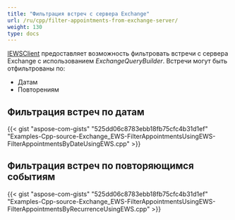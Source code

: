 ```yaml
---
title: "Фильтрация встреч с сервера Exchange"
url: /ru/cpp/filter-appointments-from-exchange-server/
weight: 130
type: docs
---
```


[IEWSClient](https://apireference.aspose.com/email/cpp/class/aspose.email.clients.exchange.web_service.i_e_w_s_client) предоставляет возможность фильтровать встречи с сервера Exchange с использованием *ExchangeQueryBuilder*. Встречи могут быть отфильтрованы по:

- Датам
- Повторениям
## **Фильтрация встреч по датам**
{{< gist "aspose-com-gists" "525dd06c8783ebb18fb75cfc4b31d1ef" "Examples-Cpp-source-Exchange_EWS-FilterAppointmentsUsingEWS-FilterAppointmentsByDateUsingEWS.cpp" >}}
## **Фильтрация встреч по повторяющимся событиям**
{{< gist "aspose-com-gists" "525dd06c8783ebb18fb75cfc4b31d1ef" "Examples-Cpp-source-Exchange_EWS-FilterAppointmentsUsingEWS-FilterAppointmentsByRecurrenceUsingEWS.cpp" >}}